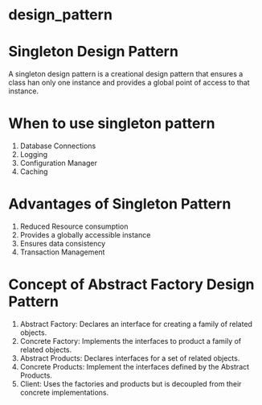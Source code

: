 # design_pattern

# Singleton Design Pattern
A singleton design pattern is a creational design pattern that ensures a class han only one instance and provides a global point of access to that instance.

# When to use singleton pattern
1. Database Connections
2. Logging
3. Configuration Manager
4. Caching

# Advantages of Singleton Pattern
1. Reduced Resource consumption
2. Provides a globally accessible instance
3. Ensures data consistency
4. Transaction Management

# Concept of Abstract Factory Design Pattern
1. Abstract Factory: Declares an interface for creating a family of related objects.
2. Concrete Factory: Implements the interfaces to product a family of related objects.
3. Abstract Products: Declares interfaces for a set of related objects.
4. Concrete Products: Implement the interfaces defined by the Abstract Products.
5. Client: Uses the factories and products but is decoupled from their concrete implementations.